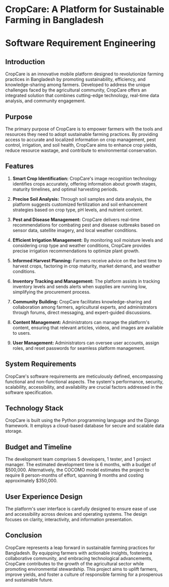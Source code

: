 # CropCare: A Platform for Sustainable Farming in Bangladesh
# Software Requirement Engineering

## Introduction
CropCare is an innovative mobile platform designed to revolutionize farming practices in Bangladesh by promoting sustainability, efficiency, and knowledge-sharing among farmers. Developed to address the unique challenges faced by the agricultural community, CropCare offers an integrated solution that combines cutting-edge technology, real-time data analysis, and community engagement.

## Purpose
The primary purpose of CropCare is to empower farmers with the tools and resources they need to adopt sustainable farming practices. By providing access to accurate and localized information on crop management, pest control, irrigation, and soil health, CropCare aims to enhance crop yields, reduce resource wastage, and contribute to environmental conservation.

## Features
1. **Smart Crop Identification:** CropCare's image recognition technology identifies crops accurately, offering information about growth stages, maturity timelines, and optimal harvesting periods.

2. **Precise Soil Analysis:** Through soil samples and data analysis, the platform suggests customized fertilization and soil enhancement strategies based on crop type, pH levels, and nutrient content.

3. **Pest and Disease Management:** CropCare delivers real-time recommendations for combating pest and disease outbreaks based on sensor data, satellite imagery, and local weather conditions.

4. **Efficient Irrigation Management:** By monitoring soil moisture levels and considering crop type and weather conditions, CropCare provides precise irrigation recommendations to optimize plant growth.

5. **Informed Harvest Planning:** Farmers receive advice on the best time to harvest crops, factoring in crop maturity, market demand, and weather conditions.

6. **Inventory Tracking and Management:** The platform assists in tracking inventory levels and sends alerts when supplies are running low, simplifying the procurement process.

7. **Community Building:** CropCare facilitates knowledge-sharing and collaboration among farmers, agricultural experts, and administrators through forums, direct messaging, and expert-guided discussions.

8. **Content Management:** Administrators can manage the platform's content, ensuring that relevant articles, videos, and images are available to users.

9. **User Management:** Administrators can oversee user accounts, assign roles, and reset passwords for seamless platform management.

## System Requirements
CropCare's software requirements are meticulously defined, encompassing functional and non-functional aspects. The system's performance, security, scalability, accessibility, and availability are crucial factors addressed in the software specification.

## Technology Stack
CropCare is built using the Python programming language and the Django framework. It employs a cloud-based database for secure and scalable data storage.

## Budget and Timeline
The development team comprises 5 developers, 1 tester, and 1 project manager. The estimated development time is 6 months, with a budget of $500,000. Alternatively, the COCOMO model estimates the project to require 8 person-months of effort, spanning 9 months and costing approximately $350,000.

## User Experience Design
The platform's user interface is carefully designed to ensure ease of use and accessibility across devices and operating systems. The design focuses on clarity, interactivity, and information presentation.

## Conclusion
CropCare represents a leap forward in sustainable farming practices for Bangladesh. By equipping farmers with actionable insights, fostering a collaborative community, and embracing technological advancements, CropCare contributes to the growth of the agricultural sector while promoting environmental stewardship. This project aims to uplift farmers, improve yields, and foster a culture of responsible farming for a prosperous and sustainable future.
